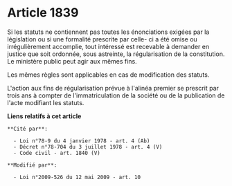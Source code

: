 # Article 1839

Si les statuts ne contiennent pas toutes les énonciations exigées par la législation ou si une formalité prescrite par celle-
ci a été omise ou irrégulièrement accomplie, tout intéressé est recevable à demander en justice que soit ordonnée, sous
astreinte, la régularisation de la constitution. Le ministère public peut agir aux mêmes fins.

Les mêmes règles sont applicables en cas de modification des statuts.

L'action aux fins de régularisation prévue à l'alinéa premier se prescrit par trois ans à compter de l'immatriculation de la
société ou de la publication de l'acte modifiant les statuts.

**Liens relatifs à cet article**

	**Cité par**:

	  - Loi n°78-9 du 4 janvier 1978 - art. 4 (Ab)
	  - Décret n°78-704 du 3 juillet 1978 - art. 4 (V)
	  - Code civil - art. 1840 (V)

	**Modifié par**:

	  - Loi n°2009-526 du 12 mai 2009 - art. 10
